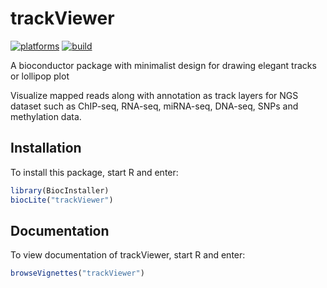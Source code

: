 # trackViewer

[![platforms](http://bioconductor.org/shields/availability/devel/trackViewer.svg)](http://bioconductor.org/packages/devel/bioc/html/trackViewer.html)
[![build](http://bioconductor.org/shields/build/devel/bioc/trackViewer.svg)](http://bioconductor.org/packages/devel/bioc/html/trackViewer.html)

A bioconductor package with minimalist design for drawing elegant tracks or lollipop plot

Visualize mapped reads along with annotation as track layers for NGS dataset 
  such as ChIP-seq, RNA-seq, miRNA-seq, DNA-seq, SNPs and methylation data.

## Installation

To install this package, start R and enter:

```r
library(BiocInstaller)
biocLite("trackViewer")
```

## Documentation

To view documentation of trackViewer, start R and enter:
```r
browseVignettes("trackViewer")
```

